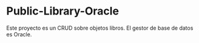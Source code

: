 # Public-Library-Oracle
Este proyecto es un CRUD sobre objetos libros. El gestor de base de datos es Oracle.
